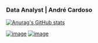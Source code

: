 ### Data Analyst | André Cardoso

[![Anurag's GitHub stats](https://github-readme-stats.vercel.app/api?username=andrelgcardoso&show_icons=true&theme=highcontrast)](https://github.com/andrelgcardoso/github-readme-stats)

[![image](https://img.shields.io/badge/LinkedIn-0077B5?style=for-the-badge&logo=linkedin&logoColor=white
)](https://www.linkedin.com/in/andré-cardoso-903788240/)
[![image](https://img.shields.io/badge/Medium-12100E?style=for-the-badge&logo=medium&logoColor=white)](https://medium.com/@alcardoso1810)
